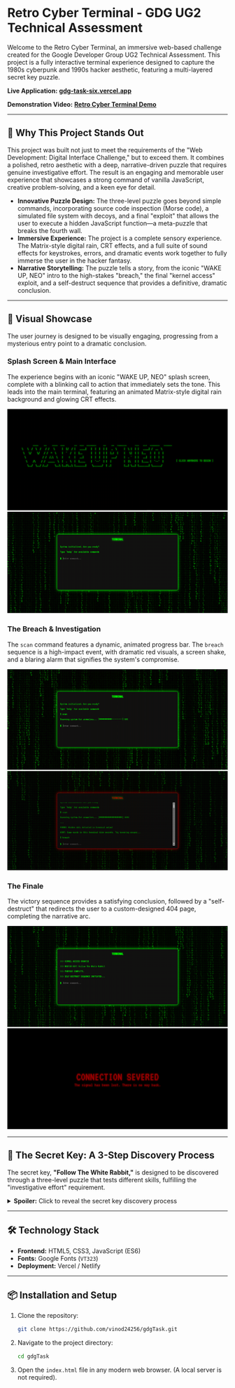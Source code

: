 # Retro Cyber Terminal - GDG UG2 Technical Assessment

Welcome to the Retro Cyber Terminal, an immersive web-based challenge created for the Google Developer Group UG2 Technical Assessment. This project is a fully interactive terminal experience designed to capture the 1980s cyberpunk and 1990s hacker aesthetic, featuring a multi-layered secret key puzzle.

**Live Application:** 
[**gdg-task-six.vercel.app**](https://gdg-task-six.vercel.app)

**Demonstration Video:** 
[**Retro Cyber Terminal Demo**](https://youtu.be/mqNiDQ06sbE?feature=shared)

---

## 🚀 Why This Project Stands Out

This project was built not just to meet the requirements of the "Web Development: Digital Interface Challenge," but to exceed them. It combines a polished, retro aesthetic with a deep, narrative-driven puzzle that requires genuine investigative effort. The result is an engaging and memorable user experience that showcases a strong command of vanilla JavaScript, creative problem-solving, and a keen eye for detail.

- **Innovative Puzzle Design:** The three-level puzzle goes beyond simple commands, incorporating source code inspection (Morse code), a simulated file system with decoys, and a final "exploit" that allows the user to execute a hidden JavaScript function—a meta-puzzle that breaks the fourth wall.
- **Immersive Experience:** The project is a complete sensory experience. The Matrix-style digital rain, CRT effects, and a full suite of sound effects for keystrokes, errors, and dramatic events work together to fully immerse the user in the hacker fantasy.
- **Narrative Storytelling:** The puzzle tells a story, from the iconic "WAKE UP, NEO" intro to the high-stakes "breach," the final "kernel access" exploit, and a self-destruct sequence that provides a definitive, dramatic conclusion.

---

## 📸 Visual Showcase

The user journey is designed to be visually engaging, progressing from a mysterious entry point to a dramatic conclusion.

### **Splash Screen & Main Interface**

The experience begins with an iconic "WAKE UP, NEO" splash screen, complete with a blinking call to action that immediately sets the tone. This leads into the main terminal, featuring an animated Matrix-style digital rain background and glowing CRT effects.

![Splash Screen](retroCyberTerminal/assets/images/Screenshot%202025-08-24%20163525.png)
![Main Terminal Interface](retroCyberTerminal/assets/images/Screenshot%202025-08-24%20163552.png)

### **The Breach & Investigation**

The `scan` command features a dynamic, animated progress bar. The `breach` sequence is a high-impact event, with dramatic red visuals, a screen shake, and a blaring alarm that signifies the system's compromise.

![Scan Animation](retroCyberTerminal/assets/images/Screenshot%202025-08-24%20163637.png)
![Breach Sequence Effect](retroCyberTerminal/assets/images/Screenshot%202025-08-24%20163652.png)

### **The Finale**

The victory sequence provides a satisfying conclusion, followed by a "self-destruct" that redirects the user to a custom-designed 404 page, completing the narrative arc.

![Victory Screen](retroCyberTerminal/assets/images/Screenshot%202025-08-24%20163833.png)
![404 Page](retroCyberTerminal/assets/images/Screenshot%202025-08-24%20163839.png)

---

## 🔑 The Secret Key: A 3-Step Discovery Process

The secret key, **"Follow The White Rabbit,"** is designed to be discovered through a three-level puzzle that tests different skills, fulfilling the "investigative effort" requirement.

<details>
  <summary><strong>Spoiler:</strong> Click to reveal the secret key discovery process</summary>
  
  1.  **Level 1: Observation & Interaction**
      * The user must run the `scan` command, which features an animated progress bar and reveals a hint about hoverable text.
      * By hovering over specific words in the hint, the user discovers the first fragment: **"Follow"**. A success chime confirms the discovery.

2.  **Level 2: Investigation & Exploitation**

    - The user must inspect the `index.html` source code to find a hidden Morse code comment.
    - Decoding the Morse code reveals the secret command: `breach`.
    - Running the `breach` command compromises the system, triggering dramatic red visual effects, a continuous alarm sound, and a screen shake. This unlocks new file system commands (`ls`, `cat`) and reveals the second fragment: **"THE WHITE"**.

3.  **Level 3: Deduction & Code Execution**
    - In the unstable system, the user must use `ls` and `cat` to investigate the newly available files, including several decoys designed to mislead them.
    - `debugger.log` reveals a "crashed" function named `grant_access(key)`.
    - `security_protocol.txt` reveals the key needed for that function: `0010067`.
    - The user must execute the hidden function directly from the terminal by typing `grant_access('0010067')`. This "exploit," made possible by a fallback to `eval()`, simulates a vulnerability in the terminal itself. It reveals the final fragment, **"RABBIT"**, and triggers the self-destruct finale.

</details>

---

## 🛠️ Technology Stack

- **Frontend:** HTML5, CSS3, JavaScript (ES6)
- **Fonts:** Google Fonts (`VT323`)
- **Deployment:** Vercel / Netlify

---


## 📦 Installation and Setup

1.  Clone the repository:
    ```bash
    git clone https://github.com/vinod24256/gdgTask.git
    ```
2.  Navigate to the project directory:
    ```bash
    cd gdgTask
    ```
3.  Open the `index.html` file in any modern web browser. (A local server is not required).

